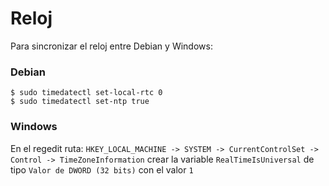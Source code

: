 # Reloj

Para sincronizar el reloj entre Debian y Windows:

### Debian

```
$ sudo timedatectl set-local-rtc 0
$ sudo timedatectl set-ntp true
```

### Windows

En el regedit ruta: `HKEY_LOCAL_MACHINE -> SYSTEM -> CurrentControlSet -> Control -> TimeZoneInformation` crear la variable `RealTimeIsUniversal` de tipo `Valor de DWORD (32 bits)` con el valor `1`
